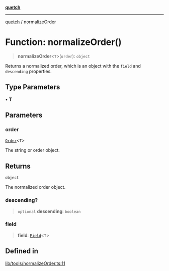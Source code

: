 [**quetch**](../README.md)

***

[quetch](../README.md) / normalizeOrder

# Function: normalizeOrder()

> **normalizeOrder**\<`T`\>(`order`): `object`

Returns a normalized order, which is an object with the `field` and `descending` properties.

## Type Parameters

• **T**

## Parameters

### order

[`Order`](../type-aliases/Order.md)\<`T`\>

The string or order object.

## Returns

`object`

The normalized order object.

### descending?

> `optional` **descending**: `boolean`

### field

> **field**: [`Field`](../type-aliases/Field.md)\<`T`\>

## Defined in

[lib/tools/normalizeOrder.ts:11](https://github.com/nevoland/quetch/blob/6249acbaaaaaeed54f7d39c2e784b6176249eef9/lib/tools/normalizeOrder.ts#L11)
